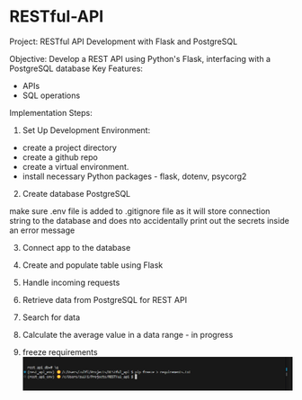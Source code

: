 # RESTful-API

Project: RESTful API Development with Flask and PostgreSQL

Objective: Develop a REST API using Python's Flask, interfacing with a PostgreSQL database
Key Features:
- APIs
- SQL operations 


Implementation Steps:
1.	Set Up Development Environment:
 - create a project directory 
 - create a github repo 
 - create a virtual environment.
 - install  necessary Python packages - flask, dotenv, psycorg2


2.	Create database 
PostgreSQL 

make sure .env file is added to .gitignore file as it will store connection string to the database and does nto accidentally print out the secrets inside an error message


3. Connect app to the database

4. Create and populate table using Flask 

5. Handle incoming requests 

6. Retrieve data from PostgreSQL for REST API

7. Search for data

8. Calculate the average value in a data range - in progress

9. freeze requirements
![alt text](image-7.png)
